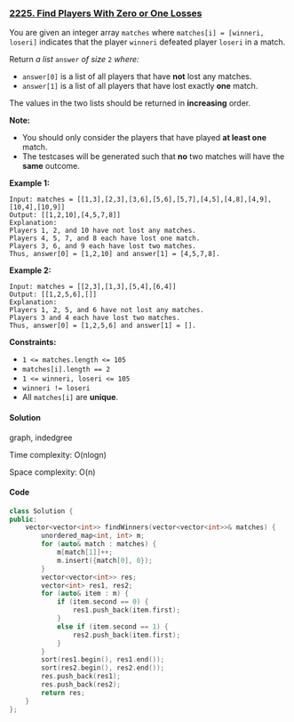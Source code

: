 ### [2225. Find Players With Zero or One Losses](https://leetcode.com/problems/find-players-with-zero-or-one-losses/)

You are given an integer array `matches` where `matches[i] = [winneri, loseri]` indicates that the player `winneri` defeated player `loseri` in a match.

Return *a list* `answer` *of size* `2` *where:*

- `answer[0]` is a list of all players that have **not** lost any matches.
- `answer[1]` is a list of all players that have lost exactly **one** match.

The values in the two lists should be returned in **increasing** order.

**Note:**

- You should only consider the players that have played **at least one** match.
- The testcases will be generated such that **no** two matches will have the **same** outcome.

 

**Example 1:**

```
Input: matches = [[1,3],[2,3],[3,6],[5,6],[5,7],[4,5],[4,8],[4,9],[10,4],[10,9]]
Output: [[1,2,10],[4,5,7,8]]
Explanation:
Players 1, 2, and 10 have not lost any matches.
Players 4, 5, 7, and 8 each have lost one match.
Players 3, 6, and 9 each have lost two matches.
Thus, answer[0] = [1,2,10] and answer[1] = [4,5,7,8].
```

**Example 2:**

```
Input: matches = [[2,3],[1,3],[5,4],[6,4]]
Output: [[1,2,5,6],[]]
Explanation:
Players 1, 2, 5, and 6 have not lost any matches.
Players 3 and 4 each have lost two matches.
Thus, answer[0] = [1,2,5,6] and answer[1] = [].
```

 

**Constraints:**

- `1 <= matches.length <= 105`
- `matches[i].length == 2`
- `1 <= winneri, loseri <= 105`
- `winneri != loseri`
- All `matches[i]` are **unique**.

#### Solution

graph, indedgree

Time complexity: O(nlogn)

Space complexity: O(n)

#### Code

```c++
class Solution {
public:
    vector<vector<int>> findWinners(vector<vector<int>>& matches) {
        unordered_map<int, int> m;
        for (auto& match : matches) {
            m[match[1]]++;
            m.insert({match[0], 0});
        }
        vector<vector<int>> res;
        vector<int> res1, res2;
        for (auto& item : m) {
            if (item.second == 0) {
                res1.push_back(item.first);
            }
            else if (item.second == 1) {
                res2.push_back(item.first);
            }
        }
        sort(res1.begin(), res1.end());
        sort(res2.begin(), res2.end());
        res.push_back(res1);
        res.push_back(res2);
        return res;
    }
};
```




